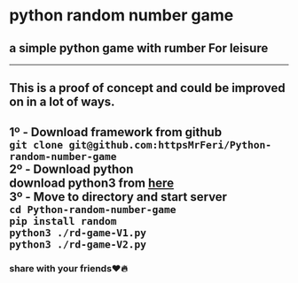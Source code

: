 # python random number game
## a simple python game with rumber For leisure
---
## This is a proof of concept and could be improved on in a lot of ways.
**1º - Download framework from github**<br/>
`git clone git@github.com:httpsMrFeri/Python-random-number-game`<br/>
**2º - Download python**<br/>
    download python3 from [here](https://www.python.org/downloads/)<br/>
**3º - Move to directory and start server**<br/>
`cd Python-random-number-game`<br/>
`pip install random`<br/>
`python3 ./rd-game-V1.py`<br/>
`python3 ./rd-game-V2.py`<br/>
---
### share with your friends:heart::fire:
